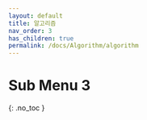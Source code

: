 ```yaml
---
layout: default
title: 알고리즘
nav_order: 3
has_children: true
permalink: /docs/Algorithm/algorithm
---
```


# Sub Menu 3
{: .no_toc }
